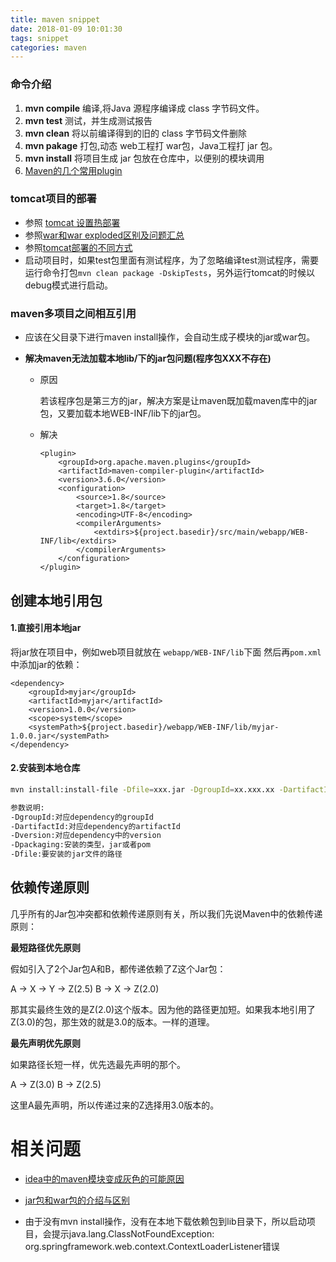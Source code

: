 ```yaml
---
title: maven snippet
date: 2018-01-09 10:01:30
tags: snippet
categories: maven
---
```


### 命令介绍

1. **mvn compile** 编译,将Java 源程序编译成 class 字节码文件。
2. **mvn test** 测试，并生成测试报告
3. **mvn clean** 将以前编译得到的旧的 class 字节码文件删除
4. **mvn pakage** 打包,动态 web工程打 war包，Java工程打 jar 包。
5. **mvn install** 将项目生成 jar 包放在仓库中，以便别的模块调用
6. [Maven的几个常用plugin](https://www.cnblogs.com/zhangxh20/p/6298062.html)

### tomcat项目的部署

  - 参照 [tomcat 设置热部署](https://blog.csdn.net/u012076316/article/details/46907823)
  - 参照[war和war exploded区别及问题汇总](http://www.jb51.net/article/117334.htm)
  - 参照[tomcat部署的不同方式](https://www.jianshu.com/p/fb0ed26c35d5)
  - 启动项目时，如果test包里面有测试程序，为了忽略编译test测试程序，需要运行命令打包`mvn clean package -DskipTests`，另外运行tomcat的时候以debug模式进行启动。

### maven多项目之间相互引用

  - 应该在父目录下进行maven install操作，会自动生成子模块的jar或war包。


- **解决maven无法加载本地lib/下的jar包问题(程序包XXX不存在)**

  - 原因

    若该程序包是第三方的jar，解决方案是让maven既加载maven库中的jar包，又要加载本地WEB-INF/lib下的jar包。 

  - 解决

    ```
    <plugin>
    	<groupId>org.apache.maven.plugins</groupId>
    	<artifactId>maven-compiler-plugin</artifactId>
    	<version>3.6.0</version>
    	<configuration>
    		<source>1.8</source>
    		<target>1.8</target>
    		<encoding>UTF-8</encoding>
    		<compilerArguments>
    			<extdirs>${project.basedir}/src/main/webapp/WEB-INF/lib</extdirs>
    		</compilerArguments>
    	</configuration>
    </plugin>
    ```



## 创建本地引用包

####  1.直接引用本地jar

将jar放在项目中，例如web项目就放在 `webapp/WEB-INF/lib`下面
然后再`pom.xml`中添加jar的依赖：

```
<dependency>
    <groupId>myjar</groupId>
    <artifactId>myjar</artifactId>
    <version>1.0.0</version>
    <scope>system</scope>
    <systemPath>${project.basedir}/webapp/WEB-INF/lib/myjar-1.0.0.jar</systemPath>
</dependency>
```

#### 2.安装到本地仓库

```sh
mvn install:install-file -Dfile=xxx.jar -DgroupId=xx.xxx.xx -DartifactId=xx -Dversion=xx -Dpackaging=jar

参数说明:
-DgroupId:对应dependency的groupId
-DartifactId:对应dependency的artifactId
-Dversion:对应dependency中的version
-Dpackaging:安装的类型，jar或者pom
-Dfile:要安装的jar文件的路径
```





## 依赖传递原则

几乎所有的Jar包冲突都和依赖传递原则有关，所以我们先说Maven中的依赖传递原则：

**最短路径优先原则**

假如引入了2个Jar包A和B，都传递依赖了Z这个Jar包：

A -> X -> Y -> Z(2.5)
B -> X -> Z(2.0)

那其实最终生效的是Z(2.0)这个版本。因为他的路径更加短。如果我本地引用了Z(3.0)的包，那生效的就是3.0的版本。一样的道理。

**最先声明优先原则**

如果路径长短一样，优先选最先声明的那个。

A -> Z(3.0)
B -> Z(2.5)

这里A最先声明，所以传递过来的Z选择用3.0版本的。





# 相关问题

- [idea中的maven模块变成灰色的可能原因](https://www.cnblogs.com/baixiaoshuai/p/8939989.html)
- [jar包和war包的介绍与区别](https://blog.csdn.net/qq_38663729/article/details/78275209)



- 由于没有mvn install操作，没有在本地下载依赖包到lib目录下，所以启动项目，会提示java.lang.ClassNotFoundException: org.springframework.web.context.ContextLoaderListener错误